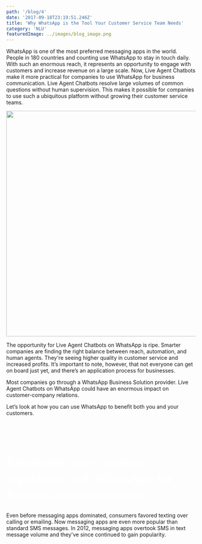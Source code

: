 ```yaml
---
path: '/blog/4'
date: '2017-09-18T23:19:51.246Z'
title: 'Why WhatsApp is the Tool Your Customer Service Team Needs'
category: 'NLU'
featuredImage: ../images/blog_image.png
---
```


WhatsApp is one of the most preferred messaging apps in the world. People in 180 countries and counting use WhatsApp to stay in touch daily. With such an enormous reach, it represents an opportunity to engage with customers and increase revenue on a large scale. Now, Live Agent Chatbots make it more practical for companies to use WhatsApp for business communication. Live Agent Chatbots resolve large volumes of common questions without human supervision. This makes it possible for companies to use such a ubiquitous platform without growing their customer service teams.

<img width="600" src='https://octodex.github.com/images/yaktocat.png'></img>

The opportunity for Live Agent Chatbots on WhatsApp is ripe. Smarter companies are finding the right balance between reach, automation, and human agents. They're seeing higher quality in customer service and increased profits. It’s important to note, however, that not everyone can get on board just yet, and there’s an application process for businesses.

Most companies go through a WhatsApp Business Solution provider. Live Agent Chatbots on WhatsApp could have an enormous impact on customer-company relations.

Let’s look at how you can use WhatsApp to benefit both you and your customers.

<h1 style="font-family:Heebo; line-height:45px; color:white; font-size: 34px; padding-top:50px;" >Enhancing your customer experience with WhatsApp for Business Communication</h1>

Even before messaging apps dominated, consumers favored texting over calling or emailing. Now messaging apps are even more popular than standard SMS messages. In 2012, messaging apps overtook SMS in text message volume and they've since continued to gain popularity.

